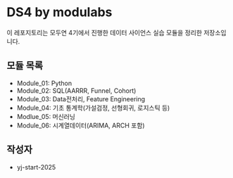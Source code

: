 # DS4 by modulabs

이 레포지토리는 모두연 4기에서 진행한 데이터 사이언스 실습 모듈을 정리한 저장소입니다.

## 모듈 목록
- Module_01: Python 
- Module_02: SQL(AARRR, Funnel, Cohort)
- Module_03: Data전처리, Feature Engineering
- Module_04: 기초 통계학(가설검정, 선형회귀, 로지스틱 등)
- Modlue_05: 머신러닝
- Module_06: 시계열데이터(ARIMA, ARCH 포함)

## 작성자
- yj-start-2025
